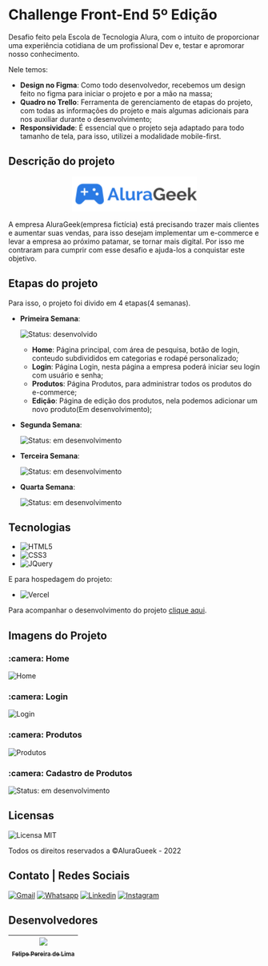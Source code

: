 # Challenge Front-End 5º Edição

Desafio feito pela Escola de Tecnologia Alura, com o intuito de proporcionar uma experiência cotidiana de um profissional Dev e, testar e apromorar nosso conhecimento. 

Nele temos:

- **Design no Figma**: Como todo desenvolvedor, recebemos um design feito no figma para iniciar o projeto e por a mão na massa;
- **Quadro no Trello**: Ferramenta de gerenciamento de etapas do projeto, com todas as informações do projeto e mais algumas adicionais para nos auxiliar durante o desenvolvimento;
- **Responsividade**: É essencial que o projeto seja adaptado para todo tamanho de tela, para isso, utilizei a modalidade mobile-first.

## Descrição do projeto 

<p align="center"><a href="https://aluragueek.vercel.app/"><img src="img\readme\logo-readme.svg" width="250px"></a></p>

A empresa AluraGeek(empresa fictícia) está precisando trazer mais clientes e aumentar suas vendas, para isso desejam implementar um e-commerce e levar a empresa ao próximo patamar, se tornar mais digital. Por isso me contraram para cumprir com esse desafio e ajuda-los a conquistar este objetivo.

## Etapas do projeto
Para isso, o projeto foi divido em 4 etapas(4 semanas). 

- **Primeira Semana**:

  ![Status: desenvolvido](https://img.shields.io/badge/STATUS-Desenvolvido-success)
  
  - **Home**: Página principal, com área de pesquisa, botão de login, conteudo subdivididos em categorias e rodapé personalizado;
  - **Login**: Página Login, nesta página a empresa poderá iniciar seu login com usuário e senha;
  - **Produtos**: Página Produtos, para administrar todos os produtos do e-commerce;
  - **Edição**: Página de edição dos produtos, nela podemos adicionar um novo produto(Em desenvolvimento);
   
- **Segunda Semana**:

  ![Status: em desenvolvimento](https://img.shields.io/badge/STATUS-Em%20desenvolvimento-blue)
- **Terceira Semana**:

  ![Status: em desenvolvimento](https://img.shields.io/badge/STATUS-Em%20desenvolvimento-blue)
- **Quarta Semana**:

  ![Status: em desenvolvimento](https://img.shields.io/badge/STATUS-Em%20desenvolvimento-blue)


## Tecnologias

  - ![HTML5](https://img.shields.io/badge/html5-%23E34F26.svg?style=for-the-badge&logo=html5&logoColor=white) 
  - ![CSS3](https://img.shields.io/badge/css3-%231572B6.svg?style=for-the-badge&logo=css3&logoColor=white) 
  - ![JQuery](https://img.shields.io/badge/jQuery-0769AD?style=for-the-badge&logo=jquery&logoColor=white)

E para hospedagem do projeto:

  - ![Vercel](https://img.shields.io/badge/vercel-%23000000.svg?style=for-the-badge&logo=vercel&logoColor=white)

Para acompanhar o desenvolvimento do projeto [clique aqui](https://aluragueek.vercel.app/).

## Imagens do Projeto

<h3> :camera: Home</h3>

![Home](https://user-images.githubusercontent.com/102830741/193422680-269e1a43-2257-4774-a8a4-0872361de661.png)

<h3> :camera: Login</h3>

![Login](https://user-images.githubusercontent.com/102830741/193422883-cc5a248a-fe0d-404e-b2b1-e6ade4597701.png)

<h3> :camera: Produtos</h3>

![Produtos](https://user-images.githubusercontent.com/102830741/193422925-e8367410-876e-4594-8cf1-04e8ebddf8b4.png)

<h3> :camera: Cadastro de Produtos</h3>

![Status: em desenvolvimento](https://img.shields.io/badge/STATUS-Em%20desenvolvimento-blue)

## Licensas

  ![Licensa MIT](https://img.shields.io/github/license/LipePLima/AluraGeek?style=for-the-badge)

  Todos os direitos reservados a ©AluraGueek - 2022
  
## Contato | Redes Sociais

<a href="felipe.lima0160@gmail.com">![Gmail](https://img.shields.io/badge/Gmail-D14836?style=for-the-badge&logo=gmail&logoColor=white)</a>  <a href="https://wa.me/5521979926096">![Whatsapp](https://img.shields.io/badge/WhatsApp-25D366?style=for-the-badge&logo=whatsapp&logoColor=white)</a>  <a href="https://www.linkedin.com/in/felipe-lima01/">![Linkedin](https://img.shields.io/badge/LinkedIn-0077B5?style=for-the-badge&logo=linkedin&logoColor=white)</a>  <a href="https://www.instagram.com/felima148/">![Instagram](https://img.shields.io/badge/Instagram-E4405F?style=for-the-badge&logo=instagram&logoColor=white)</a>

## Desenvolvedores

| [<img src="https://avatars.githubusercontent.com/u/102830741?s=400&u=eb0ed821d5deeaaac9a910f737ce38ddfda2f3a9&v=4" width=115><br><sub>Felipe Pereira de Lima</sub>](https://github.com/LipePLima) 
| :---: |

